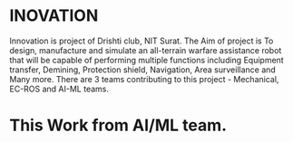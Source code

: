 # INOVATION
Innovation is project of Drishti club, NIT Surat. The Aim of project is To design, manufacture and simulate an all-terrain warfare assistance
robot that will be capable of performing multiple functions including Equipment transfer, Demining, Protection shield, Navigation, Area
surveillance and Many more. There are 3 teams contributing to this project - Mechanical, EC-ROS and AI-ML teams.

# This Work from AI/ML team.
